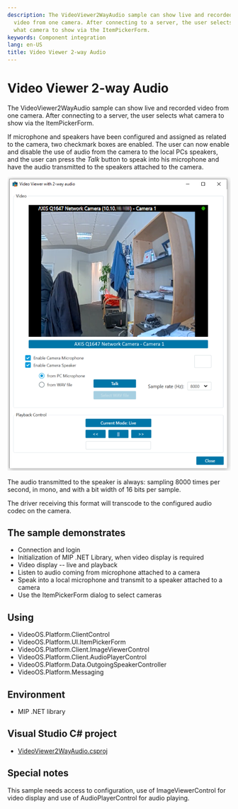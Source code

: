 ```yaml
---
description: The VideoViewer2WayAudio sample can show live and recorded
  video from one camera. After connecting to a server, the user selects
  what camera to show via the ItemPickerForm.
keywords: Component integration
lang: en-US
title: Video Viewer 2-way Audio
---
```


# Video Viewer 2-way Audio

The VideoViewer2WayAudio sample can show live and recorded video from
one camera. After connecting to a server, the user selects what camera
to show via the ItemPickerForm.

If microphone and speakers have been configured and assigned as related
to the camera, two checkmark boxes are enabled. The user can now enable
and disable the use of audio from the camera to the local PCs speakers,
and the user can press the *Talk* button to speak into his microphone
and have the audio transmitted to the speakers attached to the camera.

![Video Viewer 2 way audio](VideoView2Audio.png)

The audio transmitted to the speaker is always: sampling 8000 times per
second, in mono, and with a bit width of 16 bits per sample.

The driver receiving this format will transcode to the configured audio
codec on the camera.

## The sample demonstrates

- Connection and login
- Initialization of MIP .NET Library, when video display is required
- Video display -- live and playback
- Listen to audio coming from microphone attached to a camera
- Speak into a local microphone and transmit to a speaker attached to
  a camera
- Use the ItemPickerForm dialog to select cameras

## Using

- VideoOS.Platform.ClientControl
- VideoOS.Platform.UI.ItemPickerForm
- VideoOS.Platform.Client.ImageViewerControl
- VideoOS.Platform.Client.AudioPlayerControl
- VideoOS.Platform.Data.OutgoingSpeakerController
- VideoOS.Platform.Messaging

## Environment

- MIP .NET library

## Visual Studio C\# project

- [VideoViewer2WayAudio.csproj](javascript:clone('https://github.com/milestonesys/mipsdk-samples-component','src/ComponentSamples.sln');)

## Special notes

This sample needs access to configuration, use of ImageViewerControl for
video display and use of AudioPlayerControl for audio playing.
